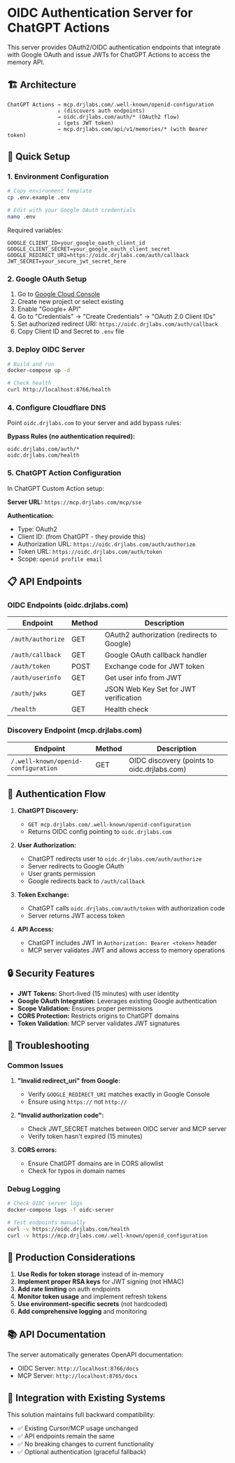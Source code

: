 # OIDC Authentication Server for ChatGPT Actions

This server provides OAuth2/OIDC authentication endpoints that integrate with Google OAuth and issue JWTs for ChatGPT Actions to access the memory API.

## 🏗️ Architecture

```
ChatGPT Actions → mcp.drjlabs.com/.well-known/openid-configuration 
                ↓ (discovers auth endpoints)
                → oidc.drjlabs.com/auth/* (OAuth2 flow)
                ↓ (gets JWT token)
                → mcp.drjlabs.com/api/v1/memories/* (with Bearer token)
```

## 🚀 Quick Setup

### 1. Environment Configuration

```bash
# Copy environment template
cp .env.example .env

# Edit with your Google OAuth credentials
nano .env
```

Required variables:
```env
GOOGLE_CLIENT_ID=your_google_oauth_client_id
GOOGLE_CLIENT_SECRET=your_google_oauth_client_secret
GOOGLE_REDIRECT_URI=https://oidc.drjlabs.com/auth/callback
JWT_SECRET=your_secure_jwt_secret_here
```

### 2. Google OAuth Setup

1. Go to [Google Cloud Console](https://console.cloud.google.com/)
2. Create new project or select existing
3. Enable "Google+ API" 
4. Go to "Credentials" → "Create Credentials" → "OAuth 2.0 Client IDs"
5. Set authorized redirect URI: `https://oidc.drjlabs.com/auth/callback`
6. Copy Client ID and Secret to `.env` file

### 3. Deploy OIDC Server

```bash
# Build and run
docker-compose up -d

# Check health
curl http://localhost:8766/health
```

### 4. Configure Cloudflare DNS

Point `oidc.drjlabs.com` to your server and add bypass rules:

**Bypass Rules (no authentication required):**
```
oidc.drjlabs.com/auth/*
oidc.drjlabs.com/health
```

### 5. ChatGPT Action Configuration

In ChatGPT Custom Action setup:

**Server URL:** `https://mcp.drjlabs.com/mcp/sse`

**Authentication:**
- Type: OAuth2
- Client ID: (from ChatGPT - they provide this)
- Authorization URL: `https://oidc.drjlabs.com/auth/authorize`
- Token URL: `https://oidc.drjlabs.com/auth/token`
- Scope: `openid profile email`

## 📋 API Endpoints

### OIDC Endpoints (oidc.drjlabs.com)

| Endpoint | Method | Description |
|----------|--------|-------------|
| `/auth/authorize` | GET | OAuth2 authorization (redirects to Google) |
| `/auth/callback` | GET | Google OAuth callback handler |
| `/auth/token` | POST | Exchange code for JWT token |
| `/auth/userinfo` | GET | Get user info from JWT |
| `/auth/jwks` | GET | JSON Web Key Set for JWT verification |
| `/health` | GET | Health check |

### Discovery Endpoint (mcp.drjlabs.com)

| Endpoint | Method | Description |
|----------|--------|-------------|
| `/.well-known/openid-configuration` | GET | OIDC discovery (points to oidc.drjlabs.com) |

## 🔄 Authentication Flow

1. **ChatGPT Discovery:** 
   - `GET mcp.drjlabs.com/.well-known/openid-configuration`
   - Returns OIDC config pointing to `oidc.drjlabs.com`

2. **User Authorization:**
   - ChatGPT redirects user to `oidc.drjlabs.com/auth/authorize`
   - Server redirects to Google OAuth
   - User grants permission
   - Google redirects back to `/auth/callback`

3. **Token Exchange:**
   - ChatGPT calls `oidc.drjlabs.com/auth/token` with authorization code
   - Server returns JWT access token

4. **API Access:**
   - ChatGPT includes JWT in `Authorization: Bearer <token>` header
   - MCP server validates JWT and allows access to memory operations

## 🔒 Security Features

- **JWT Tokens:** Short-lived (15 minutes) with user identity
- **Google OAuth Integration:** Leverages existing Google authentication
- **Scope Validation:** Ensures proper permissions
- **CORS Protection:** Restricts origins to ChatGPT domains
- **Token Validation:** MCP server validates JWT signatures

## 🚨 Troubleshooting

### Common Issues

1. **"Invalid redirect_uri" from Google:**
   - Verify `GOOGLE_REDIRECT_URI` matches exactly in Google Console
   - Ensure using `https://` not `http://`

2. **"Invalid authorization code":**
   - Check JWT_SECRET matches between OIDC server and MCP server
   - Verify token hasn't expired (15 minutes)

3. **CORS errors:**
   - Ensure ChatGPT domains are in CORS allowlist
   - Check for typos in domain names

### Debug Logging

```bash
# Check OIDC server logs
docker-compose logs -f oidc-server

# Test endpoints manually
curl -v https://oidc.drjlabs.com/health
curl -v https://mcp.drjlabs.com/.well-known/openid_configuration
```

## 🔧 Production Considerations

1. **Use Redis for token storage** instead of in-memory
2. **Implement proper RSA keys** for JWT signing (not HMAC)
3. **Add rate limiting** on auth endpoints
4. **Monitor token usage** and implement refresh tokens
5. **Use environment-specific secrets** (not hardcoded)
6. **Add comprehensive logging** and monitoring

## 📚 API Documentation

The server automatically generates OpenAPI documentation:
- OIDC Server: `http://localhost:8766/docs`
- MCP Server: `http://localhost:8765/docs`

## 🤝 Integration with Existing Systems

This solution maintains full backward compatibility:
- ✅ Existing Cursor/MCP usage unchanged
- ✅ API endpoints remain the same
- ✅ No breaking changes to current functionality
- ✅ Optional authentication (graceful fallback) 